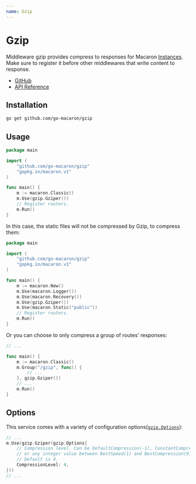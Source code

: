 ```yaml
---
name: Gzip
---
```


# Gzip

Middleware gzip provides compress to responses for Macaron [Instances](../intro/core_concepts#instances). Make sure to register it before other middlewares that write content to response.

- [GitHub](https://github.com/go-macaron/gzip)
- [API Reference](https://gowalker.org/github.com/go-macaron/gzip)

## Installation

```sh
go get github.com/go-macaron/gzip
```

## Usage

```go
package main

import (
	"github.com/go-macaron/gzip"
	"gopkg.in/macaron.v1"
)

func main() {
	m := macaron.Classic()
	m.Use(gzip.Gziper())
	// Register routers.
	m.Run()
}
```

In this case, the static files will not be compressed by Gzip, to compress them:

```go
package main

import (
	"github.com/go-macaron/gzip"
	"gopkg.in/macaron.v1"
)

func main() {
	m := macaron.New()
	m.Use(macaron.Logger())
	m.Use(macaron.Recovery())
	m.Use(gzip.Gziper())
	m.Use(macaron.Static("public"))
	// Register routers.
	m.Run()
}
```

Or you can choose to only compress a group of routes' responses:

```go
// ...

func main() {
	m := macaron.Classic()
	m.Group("/gzip", func() {
		// ...
	}, gzip.Gziper())
	// ...
	m.Run()
}
```

## Options

This service comes with a variety of configuration options([`gzip.Options`](https://gowalker.org/github.com/go-macaron/gzip#Options)):

```go
// ...
m.Use(gzip.Gziper(gzip.Options{
	// Compression level. Can be DefaultCompression(-1), ConstantCompression(-2)
	// or any integer value between BestSpeed(1) and BestCompression(9) inclusive.
	// Default is 4.
	CompressionLevel: 4,
}))
// ...
```